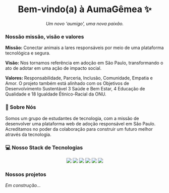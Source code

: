 <div align="center">
  <h1>Bem-vindo(a) à AumaGêmea ✨</h1>
  <p><i>Um novo 'aumigo', uma nova paixão. </i></p>
</div>

### Nossão missão, visão e valores

<p><b>Missão:</b> Conectar animais a lares responsáveis por meio de uma plataforma tecnológica e segura.</p>
<p><b>Visão:</b> Nos tornamos referência em adoção em São Paulo, transformando o ato de adotar em uma ação de impacto social.
</p>
<p><b>Valores: </b> Responsabilidade, Parceria, Inclusão, Comunidade, Empatia e Amor. O projeto também está alinhado com os Objetivos de Desenvolvimento Sustentável 3 Saúde e Bem Estar, 4 Educação de Qualidade e 18 Igualdade Étinico-Racial da ONU.
</p>

### 🎯 Sobre Nós

Somos um grupo de estudantes de tecnologia, com a missão de desenvolver uma plataforma web de adoção responsável em São Paulo. Acreditamos no poder da colaboração para construir um futuro melhor através da tecnologia.

### 💻 Nosso Stack de Tecnologias

<p align="center">
  <a href="[link relevante]"><img src="https://img.shields.io/badge/Python-3776AB?style=for-the-badge&logo=python&logoColor=white" /></a>
  <a href="[link relevante]"><img src="https://img.shields.io/badge/JavaScript-F7DF1E?style=for-the-badge&logo=javascript&logoColor=black" /></a>
  <a href="[link relevante]"><img src="https://img.shields.io/badge/React-20232A?style=for-the-badge&logo=react&logoColor=61DAFB" /></a>
  <a href="[link relevante]"><img src="https://img.shields.io/badge/HTML5-E34F26?style=for-the-badge&logo=html5&logoColor=white" /></a>
  <a href="[link relevante]"><img src="https://img.shields.io/badge/CSS3-1572B6?style=for-the-badge&logo=css3&logoColor=white" /></a>
  <a href="[link relevante]"><img src="https://img.shields.io/badge/Figma-F24E1E?style=for-the-badge&logo=figma&logoColor=white" /></a>
</p>

### Nossos projetos

<p><i>Em construção...</i></p>


